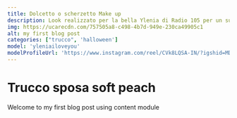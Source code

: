 ```yaml
---
title: Dolcetto o scherzetto Make up
description: Look realizzato per la bella Ylenia di Radio 105 per un suo fantastico reel di Halloween.
img: https://ucarecdn.com/757505a8-c498-4b7d-949e-230ca49905c1
alt: my first blog post
categories: ["trucco", 'halloween']
model: 'yleniailoveyou'
modelProfileUrl: 'https://www.instagram.com/reel/CVk8LQSA-IN/?igshid=MDJmNzVkMjY='
---
```


# Trucco sposa soft peach
Welcome to my first blog post using content module
